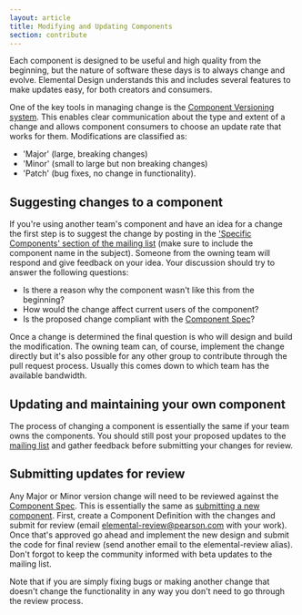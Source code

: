 ```yaml
---
layout: article
title: Modifying and Updating Components
section: contribute
---
```


Each component is designed to be useful and high quality from the beginning, but the nature of software these days is to always change and evolve. Elemental Design understands this and includes several features to make updates easy, for both creators and consumers.

One of the key tools in managing change is the [Component Versioning system][versions]. This enables clear communication about the type and extent of a change and allows component consumers to choose an update rate that works for them. Modifications are classified as:

- 'Major' (large, breaking changes)
- 'Minor' (small to large but non breaking changes)
- 'Patch' (bug fixes, no change in functionality).

## Suggesting changes to a component
If you're using another team's component and have an idea for a change the first step is to suggest the change by posting in the ['Specific Components' section of the mailing list][specific-components] (make sure to include the component name in the subject). Someone from the owning team will respond and give feedback on your idea. Your discussion should try to answer the following questions:

- Is there a reason why the component wasn't like this from the beginning?
- How would the change affect current users of the component?
- Is the proposed change compliant with the [Component Spec][spec]?

Once a change is determined the final question is who will design and build the modification. The owning team can, of course, implement the change directly but it's also possible for any other group to contribute through the pull request process. Usually this comes down to which team has the available bandwidth.

## Updating and maintaining your own component
The process of changing a component is essentially the same if your team owns the components. You should still post your proposed updates to the [mailing list][specific-components] and gather feedback before submitting your changes for review.

## Submitting updates for review
Any Major or Minor version change will need to be reviewed against the [Component Spec][spec]. This is essentially the same as [submitting a new component][creation]. First, create a Component Definition with the changes and submit for review (email <elemental-review@pearson.com> with your work). Once that's approved go ahead and implement the new design and submit the code for final review (send another email to the elemental-review alias). Don't forgot to keep the community informed with beta updates to the mailing list.


Note that if you are simply fixing bugs or making another change that doesn't change the functionality in any way you don't need to go through the review process.



[versions]: {{site.baseurl}}/component-versioning
[specific-components]: https://groups.google.com/a/pearson.com/forum/#!categories/elemental-discuss/component-discussion
[spec]: {{site.baseurl}}/membership-spec
[creation]: {{site.baseurl}}/component-creation-guide
